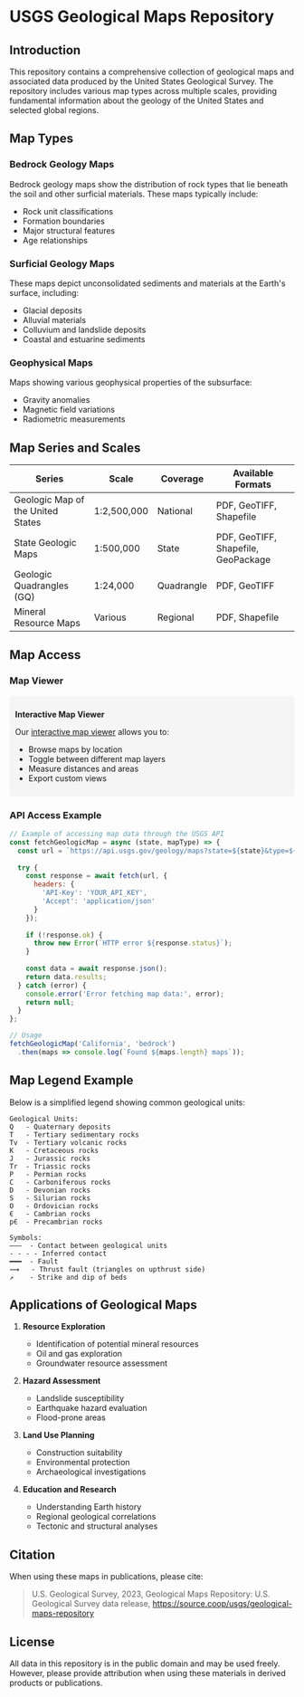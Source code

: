 # USGS Geological Maps Repository

## Introduction

This repository contains a comprehensive collection of geological maps and associated data produced by the United States Geological Survey. The repository includes various map types across multiple scales, providing fundamental information about the geology of the United States and selected global regions.

## Map Types

### Bedrock Geology Maps
Bedrock geology maps show the distribution of rock types that lie beneath the soil and other surficial materials. These maps typically include:

- Rock unit classifications
- Formation boundaries
- Major structural features
- Age relationships

### Surficial Geology Maps
These maps depict unconsolidated sediments and materials at the Earth's surface, including:

- Glacial deposits
- Alluvial materials
- Colluvium and landslide deposits
- Coastal and estuarine sediments

### Geophysical Maps
Maps showing various geophysical properties of the subsurface:

- Gravity anomalies
- Magnetic field variations
- Radiometric measurements

## Map Series and Scales

| Series | Scale | Coverage | Available Formats |
|--------|-------|----------|-------------------|
| Geologic Map of the United States | 1:2,500,000 | National | PDF, GeoTIFF, Shapefile |
| State Geologic Maps | 1:500,000 | State | PDF, GeoTIFF, Shapefile, GeoPackage |
| Geologic Quadrangles (GQ) | 1:24,000 | Quadrangle | PDF, GeoTIFF |
| Mineral Resource Maps | Various | Regional | PDF, Shapefile |

## Map Access

### Map Viewer
<div style="background-color: #f5f5f5; padding: 10px; border-radius: 5px;">
  <p><strong>Interactive Map Viewer</strong></p>
  <p>Our <a href="#">interactive map viewer</a> allows you to:</p>
  <ul>
    <li>Browse maps by location</li>
    <li>Toggle between different map layers</li>
    <li>Measure distances and areas</li>
    <li>Export custom views</li>
  </ul>
</div>

### API Access Example

```javascript
// Example of accessing map data through the USGS API
const fetchGeologicMap = async (state, mapType) => {
  const url = `https://api.usgs.gov/geology/maps?state=${state}&type=${mapType}`;
  
  try {
    const response = await fetch(url, {
      headers: {
        'API-Key': 'YOUR_API_KEY',
        'Accept': 'application/json'
      }
    });
    
    if (!response.ok) {
      throw new Error(`HTTP error ${response.status}`);
    }
    
    const data = await response.json();
    return data.results;
  } catch (error) {
    console.error('Error fetching map data:', error);
    return null;
  }
};

// Usage
fetchGeologicMap('California', 'bedrock')
  .then(maps => console.log(`Found ${maps.length} maps`));
```

## Map Legend Example

Below is a simplified legend showing common geological units:

```
Geological Units:
Q   - Quaternary deposits
T   - Tertiary sedimentary rocks
Tv  - Tertiary volcanic rocks
K   - Cretaceous rocks
J   - Jurassic rocks
Tr  - Triassic rocks
P   - Permian rocks
C   - Carboniferous rocks
D   - Devonian rocks
S   - Silurian rocks
O   - Ordovician rocks
Є   - Cambrian rocks
pЄ  - Precambrian rocks

Symbols:
―――  - Contact between geological units
- - - - Inferred contact
━━━  - Fault
⟿   - Thrust fault (triangles on upthrust side)
↗    - Strike and dip of beds
```

## Applications of Geological Maps

1. **Resource Exploration**
   - Identification of potential mineral resources
   - Oil and gas exploration
   - Groundwater resource assessment

2. **Hazard Assessment**
   - Landslide susceptibility
   - Earthquake hazard evaluation
   - Flood-prone areas

3. **Land Use Planning**
   - Construction suitability
   - Environmental protection
   - Archaeological investigations

4. **Education and Research**
   - Understanding Earth history
   - Regional geological correlations
   - Tectonic and structural analyses

## Citation

When using these maps in publications, please cite:

> U.S. Geological Survey, 2023, Geological Maps Repository: U.S. Geological Survey data release, https://source.coop/usgs/geological-maps-repository

## License

All data in this repository is in the public domain and may be used freely. However, please provide attribution when using these materials in derived products or publications. 